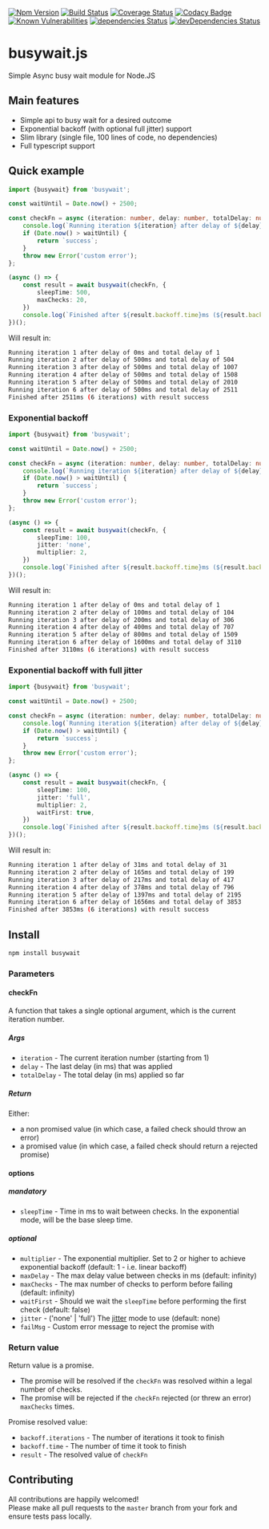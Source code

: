 [![Npm Version](https://img.shields.io/npm/v/busywait.svg?style=popout)](https://www.npmjs.com/package/busywait)
[![Build Status](https://travis-ci.org/regevbr/busywait.js.svg?branch=master)](https://travis-ci.org/regevbr/busywait.js)
[![Coverage Status](https://coveralls.io/repos/github/regevbr/busywait.js/badge.svg?branch=master)](https://coveralls.io/github/regevbr/busywait.js?branch=master)
[![Codacy Badge](https://api.codacy.com/project/badge/Grade/58abd1713b064f4c9af7dc88d7178ebe)](https://www.codacy.com/app/regevbr/busywait.js?utm_source=github.com&amp;utm_medium=referral&amp;utm_content=regevbr/busywait.js&amp;utm_campaign=Badge_Grade)
[![Known Vulnerabilities](https://snyk.io/test/github/regevbr/busywait.js/badge.svg?targetFile=package.json)](https://snyk.io/test/github/regevbr/busywait.js?targetFile=package.json)
[![dependencies Status](https://david-dm.org/regevbr/busywait.js/status.svg)](https://david-dm.org/regevbr/busywait.js)
[![devDependencies Status](https://david-dm.org/regevbr/busywait.js/dev-status.svg)](https://david-dm.org/regevbr/busywait.js?type=dev)

# busywait.js

Simple Async busy wait module for Node.JS

## Main features

- Simple api to busy wait for a desired outcome
- Exponential backoff (with optional full jitter) support
- Slim library (single file, 100 lines of code, no dependencies)
- Full typescript support

## Quick example

```typescript
import {busywait} from 'busywait';

const waitUntil = Date.now() + 2500;

const checkFn = async (iteration: number, delay: number, totalDelay: number): Promise<string> => {
    console.log(`Running iteration ${iteration} after delay of ${delay}ms and total delay of ${totalDelay}`);
    if (Date.now() > waitUntil) {
        return `success`;
    }
    throw new Error('custom error');
};

(async () => {
    const result = await busywait(checkFn, {
        sleepTime: 500,
        maxChecks: 20,
    })
    console.log(`Finished after ${result.backoff.time}ms (${result.backoff.iterations} iterations) with result ${result.result}`);
})();
```

Will result in:

``` bash
Running iteration 1 after delay of 0ms and total delay of 1
Running iteration 2 after delay of 500ms and total delay of 504
Running iteration 3 after delay of 500ms and total delay of 1007
Running iteration 4 after delay of 500ms and total delay of 1508
Running iteration 5 after delay of 500ms and total delay of 2010
Running iteration 6 after delay of 500ms and total delay of 2511
Finished after 2511ms (6 iterations) with result success
```

### Exponential backoff

```typescript
import {busywait} from 'busywait';

const waitUntil = Date.now() + 2500;

const checkFn = async (iteration: number, delay: number, totalDelay: number): Promise<string> => {
    console.log(`Running iteration ${iteration} after delay of ${delay}ms and total delay of ${totalDelay}`);
    if (Date.now() > waitUntil) {
        return `success`;
    }
    throw new Error('custom error');
};

(async () => {
    const result = await busywait(checkFn, {
        sleepTime: 100,
        jitter: 'none',
        multiplier: 2,
    })
    console.log(`Finished after ${result.backoff.time}ms (${result.backoff.iterations} iterations) with result ${result.result}`);
})();
```

Will result in:

``` bash
Running iteration 1 after delay of 0ms and total delay of 1
Running iteration 2 after delay of 100ms and total delay of 104
Running iteration 3 after delay of 200ms and total delay of 306
Running iteration 4 after delay of 400ms and total delay of 707
Running iteration 5 after delay of 800ms and total delay of 1509
Running iteration 6 after delay of 1600ms and total delay of 3110
Finished after 3110ms (6 iterations) with result success
```

### Exponential backoff with full jitter

```typescript
import {busywait} from 'busywait';

const waitUntil = Date.now() + 2500;

const checkFn = async (iteration: number, delay: number, totalDelay: number): Promise<string> => {
    console.log(`Running iteration ${iteration} after delay of ${delay}ms and total delay of ${totalDelay}`);
    if (Date.now() > waitUntil) {
        return `success`;
    }
    throw new Error('custom error');
};

(async () => {
    const result = await busywait(checkFn, {
        sleepTime: 100,
        jitter: 'full',
        multiplier: 2,
        waitFirst: true,
    })
    console.log(`Finished after ${result.backoff.time}ms (${result.backoff.iterations} iterations) with result ${result.result}`);
})();
```

Will result in:

``` bash
Running iteration 1 after delay of 31ms and total delay of 31
Running iteration 2 after delay of 165ms and total delay of 199
Running iteration 3 after delay of 217ms and total delay of 417
Running iteration 4 after delay of 378ms and total delay of 796
Running iteration 5 after delay of 1397ms and total delay of 2195
Running iteration 6 after delay of 1656ms and total delay of 3853
Finished after 3853ms (6 iterations) with result success
```

## Install

```bash
npm install busywait
```

### Parameters

#### checkFn

A function that takes a single optional argument, which is the current iteration number.

##### Args

- `iteration` - The current iteration number (starting from 1)
- `delay` - The last delay (in ms) that was applied
- `totalDelay` - The total delay (in ms) applied so far

##### Return

Either:

- a non promised value (in which case, a failed check should throw an error)
- a promised value (in which case, a failed check should return a rejected promise)

#### options

##### mandatory

- `sleepTime` - Time in ms to wait between checks. In the exponential mode, will be the base sleep time.

##### optional

- `multiplier` - The exponential multiplier. Set to 2 or higher to achieve exponential backoff (default: 1 - i.e. linear
  backoff)
- `maxDelay` - The max delay value between checks in ms (default: infinity)
- `maxChecks` - The max number of checks to perform before failing (default: infinity)
- `waitFirst` - Should we wait the `sleepTime` before performing the first check (default: false)
- `jitter` - ('none' | 'full') The [jitter](https://aws.amazon.com/blogs/architecture/exponential-backoff-and-jitter/)
  mode to use (default: none)
- `failMsg` - Custom error message to reject the promise with

### Return value

Return value is a promise.

- The promise will be resolved if the `checkFn` was resolved within a legal number of checks.
- The promise will be rejected if the `checkFn` rejected (or threw an error) `maxChecks` times.

Promise resolved value:

- `backoff.iterations` - The number of iterations it took to finish
- `backoff.time` - The number of time it took to finish
- `result` - The resolved value of `checkFn`

## Contributing

All contributions are happily welcomed!  
Please make all pull requests to the `master` branch from your fork and ensure tests pass locally.
